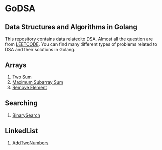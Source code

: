 # GoDSA

## Data Structures and Algorithms in Golang
This repository contains data related to DSA. Almost all the question are from [LEETCODE](https://leetcode.com/problems).
You can find many different types of problems related to DSA and their solutions in Golang.

## Arrays
1.  [Two Sum](Arrays/twoSum.go)
2.  [Maximum Subarray Sum](Arrays/maximum_subarray_sum.go)
3.  [Remove Element](Arrays/remove_element_test.go)

## Searching
1.  [BinarySearch](Searching/binary_search.go)

## LinkedList
1. [AddTwoNumbers](LinkedList/add_two_numbers.go)